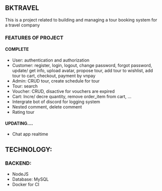 ## BKTRAVEL
This is a project related to building and managing a tour booking system for a travel company

### FEATURES OF PROJECT
#### COMPLETE
- User: authentication and authorization
- Customer: register, login, logout, change password, forgot password, update/ get info, upload avatar, propose tour,
add tour to wishlist, add tour to cart, checkout, payment by vnpay
- Admin: CRUD tour, create schedule for tour
- Tour: search
- Voucher: CRUD, disactive for vouchers are expired
- Cart: Incre/ decre quantity, remove order_item from cart, ...
- Intergrate bot of discord for logging system
- Nested comment, delete comment
- Rating tour

#### UPDATING....
- Chat app realtime

## TECHNOLOGY:
### BACKEND:
- NodeJS
- Database: MySQL
- Docker for CI